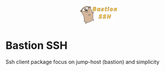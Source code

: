 <p align=center><a href=""><img src=logo-bastion-ssh.png?sanitize=true | width=100/></a></p>

# Bastion SSH
Ssh client package focus on jump-host (bastion) and simplicity
